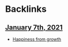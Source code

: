 
# Backlinks
## [January 7th, 2021](<January 7th, 2021.md>)
- [Happiness from growth](<Happiness from growth.md>)

